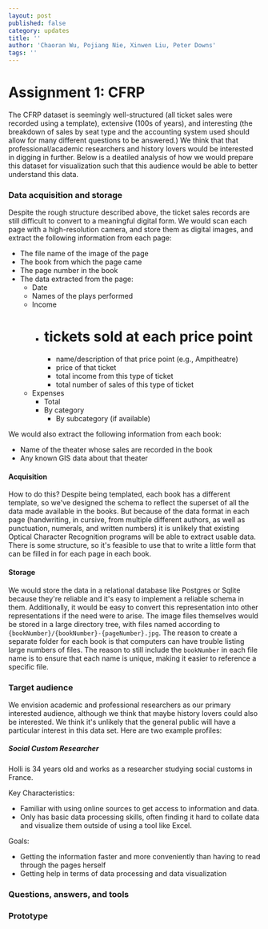 ```yaml
---
layout: post
published: false
category: updates
title: ''
author: 'Chaoran Wu, Pojiang Nie, Xinwen Liu, Peter Downs'
tags: ''
---
```

# Assignment 1: CFRP

The CFRP dataset is seemingly well-structured (all ticket sales were recorded using a template), extensive (100s of years), and interesting (the breakdown of sales by seat type and the accounting system used should allow for many different questions to be answered.) We think that that professional/academic researchers and history lovers would be interested in digging in further. Below is a deatiled analysis of how we would prepare this dataset for visualization such that this audience would be able to better understand this data.

### Data acquisition and storage
Despite the rough structure described above, the ticket sales records are still difficult to convert to a meaningful digital form. We would scan each page with a high-resolution camera, and store them as digital images, and extract the following information from each page:

- The file name of the image of the page
- The book from which the page came
- The page number in the book
- The data extracted from the page:
	- Date
	- Names of the plays performed
    - Income
    	- # tickets sold at each price point
        	- name/description of that price point (e.g., Ampitheatre)
            - price of that ticket
            - total income from this type of ticket
            - total number of sales of this type of ticket
    - Expenses
    	- Total
        - By category
        	- By subcategory (if available)


We would also extract the following information from each book:

* Name of the theater whose sales are recorded in the book
* Any known GIS data about that theater

#### Acquisition
How to do this? Despite being templated, each book has a different template, so we've designed the schema to reflect the superset of all the data made available in the books. But because of the data format in each page (handwriting, in cursive, from multiple different authors, as well as punctuation, numerals, and written numbers) it is unlikely that existing Optical Character Recognition programs will be able to extract usable data. There is some structure, so it's feasible to use that to write a little form that can be filled in for each page in each book. 


#### Storage

We would store the data in a relational database like Postgres or Sqlite because they're reliable and it's easy to implement a reliable schema in them. Additionally, it would be easy to convert this representation into other representations if the need were to arise. The image files themselves would be stored in a large directory tree, with files named according to `{bookNumber}/{bookNumber}-{pageNumber}.jpg`. The reason to create a separate folder for each book is that computers can have trouble listing large numbers of files. The reason to still include the `bookNumber` in each file name is to ensure that each name is unique, making it easier to reference a specific file.

### Target audience
We envision academic and professional researchers as our primary interested audience, although we think that maybe history lovers could also be interested. We think it's unlikely that the general public will have a particular interest in this data set. Here are two example profiles:

##### Social Custom Researcher
Holli is 34 years old and works as a researcher studying social customs in France. 
 
Key Characteristics:
- Familiar with using online sources to get access to information and data.
- Only has basic data processing skills, often finding it hard to collate data and visualize them outside of using a tool like Excel.
 
Goals:
- Getting the information faster and more conveniently than having to read through the pages herself
- Getting help in terms of data processing and data visualization




### Questions, answers, and tools
### Prototype

